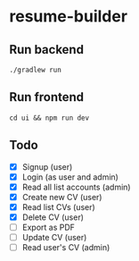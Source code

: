 # resume-builder

## Run backend

```commandline
./gradlew run
```

## Run frontend

```command line
cd ui && npm run dev
```

## Todo
- [x] Signup (user)
- [x] Login (as user and admin)
- [x] Read all list accounts (admin)
- [x] Create new CV (user)
- [x] Read list CVs (user)
- [x] Delete CV (user)
- [ ] Export as PDF
- [ ] Update CV (user)
- [ ] Read user's CV (admin)
